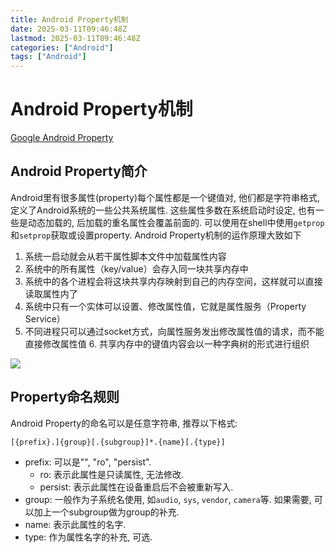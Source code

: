 ```yaml
---
title: Android Property机制
date: 2025-03-11T09:46:48Z
lastmod: 2025-03-11T09:46:48Z
categories: ["Android"]
tags: ["Android"]
---
```


# Android Property机制

[Google Android Property](https://source.android.com/docs/core/architecture/configuration/add-system-properties)

## Android Property简介

Android里有很多属性(property)每个属性都是一个键值对, 他们都是字符串格式, 定义了Android系统的一些公共系统属性.
这些属性多数在系统启动时设定, 也有一些是动态加载的, 后加载的重名属性会覆盖前面的.
可以使用在shell中使用`getprop`和`setprop`获取或设置property.
Android Property机制的运作原理大致如下

1. 系统一启动就会从若干属性脚本文件中加载属性内容
2. 系统中的所有属性（key/value）会存入同一块共享内存中
3. 系统中的各个进程会将这块共享内存映射到自己的内存空间，这样就可以直接读取属性内了
4. 系统中只有一个实体可以设置、修改属性值，它就是属性服务（Property Service）
5. 不同进程只可以通过socket方式，向属性服务发出修改属性值的请求，而不能直接修改属性值
   6. 共享内存中的键值内容会以一种字典树的形式进行组织

![](https://pub-33412179390046d2b4017e671ebbd429.r2.dev/Pasted%20image%2020241115190658-20250311094648-flv8dyq.png)

## Property命名规则

Android Property的命名可以是任意字符串, 推荐以下格式:

```
[{prefix}.]{group}[.{subgroup}]*.{name}[.{type}]
```

- prefix: 可以是"", "ro", "persist".
  - ro: 表示此属性是只读属性, 无法修改.
  - persist: 表示此属性在设备重启后不会被重新写入.
- group: 一般作为子系统名使用, 如`audio`, `sys`, `vendor`, `camera`等. 如果需要, 可以加上一个subgroup做为group的补充.
- name: 表示此属性的名字.
- type: 作为属性名字的补充, 可选.
